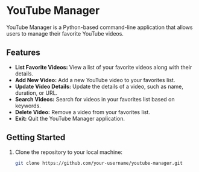 # YouTube Manager

YouTube Manager is a Python-based command-line application that allows users to manage their favorite YouTube videos.

## Features

- **List Favorite Videos:** View a list of your favorite videos along with their details.
- **Add New Video:** Add a new YouTube video to your favorites list.
- **Update Video Details:** Update the details of a video, such as name, duration, or URL.
- **Search Videos:** Search for videos in your favorites list based on keywords.
- **Delete Video:** Remove a video from your favorites list.
- **Exit:** Quit the YouTube Manager application.

## Getting Started

1. Clone the repository to your local machine:

   ```bash
   git clone https://github.com/your-username/youtube-manager.git
